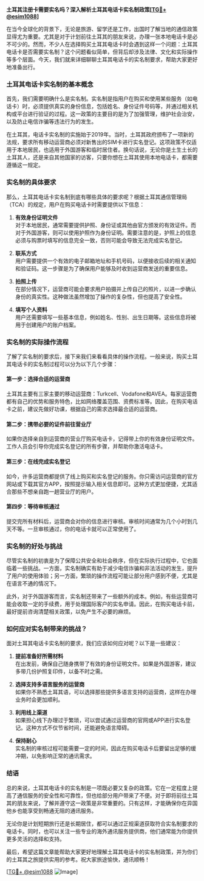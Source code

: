 **土耳其注册卡需要实名吗？深入解析土耳其电话卡实名制政策[[TG💪+ @esim1088](https://t.me/s/esim1088)]**

在当今全球化的背景下，无论是旅游、留学还是工作，出国时了解当地的通信政策显得尤为重要。尤其是对于计划前往土耳其的朋友来说，办理一张本地电话卡是必不可少的。然而，不少人在选择购买土耳其电话卡时会遇到这样一个问题：土耳其电话卡是否需要实名制？这个问题看似简单，但背后却涉及法律、文化和实际操作等多个层面。今天，我们就来详细聊聊土耳其电话卡的实名制要求，帮助大家更好地准备出行。

### 土耳其电话卡实名制的基本概念

首先，我们需要明确什么是实名制。实名制是指用户在购买和使用某些服务（如电话卡）时，必须提供真实的身份信息，包括姓名、身份证件号码等，并通过相关机构或平台进行验证的过程。这一政策的主要目的是为了加强管理，维护社会治安，以及防止电信诈骗等违法行为的发生。

在土耳其，电话卡实名制的实施始于2019年。当时，土耳其政府颁布了一项新的法规，要求所有移动运营商必须对新售出的SIM卡进行实名登记。这项政策不仅适用于本地居民，也适用于外国游客和临时居住者。换句话说，无论你是土生土长的土耳其人，还是来自其他国家的访客，只要你想在土耳其使用本地电话卡，都需要遵循这一规定。

### 实名制的具体要求

那么，土耳其电话卡实名制到底有哪些具体的要求呢？根据土耳其通信管理局（TCA）的规定，用户在购买电话卡时需要提供以下信息：

1. **有效身份证明文件**  
   对于本地居民，通常需要提供护照、身份证或其他由官方颁发的有效证件。而对于外国游客，则可以使用护照作为身份证明。需要注意的是，护照上的信息必须与购票时填写的信息完全一致，否则可能会导致无法完成实名登记。

2. **联系方式**  
   用户需要提供一个有效的电子邮箱地址和手机号码，以便接收后续的相关通知和验证码。这一步骤是为了确保用户能够及时收到运营商发送的重要信息。

3. **拍照上传**  
   在部分情况下，运营商可能会要求用户拍摄并上传自己的照片，以进一步确认身份的真实性。这种做法虽然增加了操作的复杂性，但也提高了安全性。

4. **填写个人资料**  
   用户还需要填写一些基本信息，例如姓名、性别、出生日期等。这些信息将被用于创建用户的账户档案。

### 实名制的实际操作流程

了解了实名制的要求后，接下来我们来看看具体的操作流程。一般来说，购买土耳其电话卡的实名制过程可以分为以下几个步骤：

#### 第一步：选择合适的运营商
土耳其主要有三家主要的移动运营商：Turkcell、Vodafone和AVEA。每家运营商都有自己的优势和服务特色，比如网络覆盖范围、资费标准等。因此，在购买电话卡之前，建议先做好功课，根据自己的需求选择最合适的运营商。

#### 第二步：携带必要的证件前往营业厅
如果你选择亲自到运营商的营业厅购买电话卡，记得带上你的有效身份证明文件。工作人员会引导你完成实名登记的所有步骤，并帮助你激活电话卡。

#### 第三步：在线完成实名登记
如今，许多运营商都提供了线上购买和实名登记的服务。你只需访问运营商的官方网站或下载其官方APP，按照提示输入相关信息即可。这种方式更加便捷，尤其适合那些不想亲自跑一趟营业厅的用户。

#### 第四步：等待审核通过
提交完所有材料后，运营商会对你的信息进行审核。审核时间通常为几个小时到几天不等。一旦审核通过，你的电话卡就可以正常使用了。

### 实名制的好处与挑战

尽管实名制的初衷是为了保障公共安全和社会秩序，但在实际执行过程中，它也面临着一些挑战。一方面，实名制确实有助于减少电信诈骗和非法活动的发生，提升了用户的使用体验；另一方面，繁琐的操作流程可能让部分用户感到不便，尤其是在语言不通的情况下。

此外，对于外国游客而言，实名制还带来了一些额外的成本。例如，有些运营商可能会收取一定的手续费，用于处理国际客户的实名申请。因此，在购买电话卡前，最好提前咨询清楚相关政策，以免产生不必要的麻烦。

### 如何应对实名制带来的挑战？

面对土耳其电话卡实名制的要求，我们应该如何应对呢？以下是一些建议：

1. **提前准备好所需材料**  
   在出发前，确保自己随身携带了有效的身份证明文件。如果是外国游客，建议多带几份护照复印件，以备不时之需。

2. **选择支持多语言服务的运营商**  
   如果你不熟悉土耳其语，可以选择那些提供多语言支持的运营商，这样在办理业务时会更加顺利。

3. **利用线上渠道**  
   如果担心线下办理过于繁琐，可以尝试通过运营商的官网或APP进行实名登记。这种方式不仅节省时间，还能避免语言障碍。

4. **保持耐心**  
   实名制的审核过程可能需要一定的时间，因此在购买电话卡后要留出足够的缓冲期，以免影响正常的通讯需求。

### 结语

总的来说，土耳其电话卡的实名制是一项既必要又复杂的政策。它在一定程度上提高了通信服务的安全性和可靠性，但也给部分用户带来了不便。对于即将前往土耳其的朋友来说，了解并遵守这一政策是非常重要的。只有这样，才能确保你在异国他乡也能享受到畅通无阻的通讯服务。

无论你是计划短期旅行还是长期居住，都可以通过正规渠道获取符合实名制要求的电话卡。同时，也可以关注一些专业的海外通讯服务提供商，他们通常能为你提供更多灵活的选择和支持。

最后，希望这篇文章能帮助大家更好地理解土耳其电话卡的实名制政策，并为你们的土耳其之旅提供实用的参考。祝大家旅途愉快，通讯顺畅！

[[TG💪+ @esim1088](https://t.me/s/esim1088) ![Image](https://i.postimg.cc/4NQfJmqS/Snipaste-2025-05-13-00-14-12.png)]